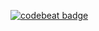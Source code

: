[![codebeat badge](https://codebeat.co/badges/49e3f4d3-5fb5-4121-a86a-599e3b0f4317)](https://codebeat.co/projects/github-com-tempo-titans-titan-client)


